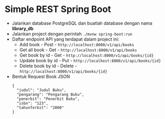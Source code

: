 # Simple REST Spring Boot
- Jalankan database PostgreSQL dan buatlah database dengan nama **library_db**
- Jalankan project dengan perintah `./mvnw spring-boot:run`
- Daftar endpoint API yang terdapat dalam project ini:
  - Add book - Post - `http://localhost:8000/v1/api/books`
  - Get all book - Get - `http://localhost:8000/v1/api/books`
  - Get book by id - Get - `http://localhost:8000/v1/api/books/{id}`
  - Update book by id - Put - `http://localhost:8000/v1/api/books/{id}`
  - Delete book by id - Delete - `http://localhost:8000/v1/api/books/{id}`
- Bentuk Request Book JSON
    ```
    {
      "judul": "Judul Buku",
      "pengarang": "Pengarang Buku",
      "penerbit": "Penerbit Buku",
      "isbn": "123",
      "tahunTerbit": "2000"
    }
    ```